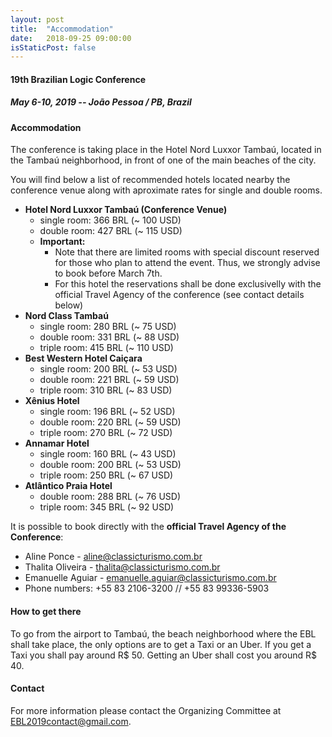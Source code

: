 ```yaml
---
layout: post
title:  "Accommodation"
date:   2018-09-25 09:00:00
isStaticPost: false
---
```

#### __19th Brazilian Logic Conference__
##### May 6-10, 2019 -- João Pessoa / PB, Brazil

#### Accommodation

The conference is taking place in the Hotel Nord Luxxor Tambaú, located in the Tambaú neighborhood, in front of one of the main beaches of the city.

You will find below a list of recommended hotels located nearby the conference venue along with aproximate rates for single and double rooms.
- <b>Hotel Nord Luxxor Tambaú (Conference Venue)</b>
  - single room: 366 BRL (~ 100 USD)
  - double room: 427 BRL (~ 115 USD)
  - <b>Important:</b>
    - Note that there are limited rooms with special discount reserved for those who plan to attend the event. Thus, we strongly advise to book before March 7th.
    - For this hotel the reservations shall be done exclusivelly with the official Travel Agency of the conference (see contact details below)
- <b>Nord Class Tambaú</b>
  - single room: 280 BRL (~ 75 USD)
  - double room: 331 BRL (~ 88 USD)
  - triple room: 415 BRL (~ 110 USD)
- <b>Best Western Hotel Caiçara</b>
  - single room: 200 BRL (~ 53 USD)
  - double room: 221 BRL (~ 59 USD)
  - triple room: 310 BRL (~ 83 USD)
- <b>Xênius Hotel</b>
  - single room: 196 BRL (~ 52 USD)
  - double room: 220 BRL (~ 59 USD)
  - triple room: 270 BRL (~ 72 USD)
- <b>Annamar Hotel</b>
  - single room: 160 BRL (~ 43 USD)
  - double room: 200 BRL (~ 53 USD)
  - triple room: 250 BRL (~ 67 USD)
- <b>Atlântico Praia Hotel</b>
  - double room: 288 BRL (~ 76 USD)
  - triple room: 345 BRL (~ 92 USD)

It is possible to book directly with the <b>official Travel Agency of the Conference</b>:
- Aline Ponce - aline@classicturismo.com.br
- Thalita Oliveira - thalita@classicturismo.com.br
- Emanuelle Aguiar - emanuelle.aguiar@classicturismo.com.br
- Phone numbers: +55 83 2106-3200 // +55 83 99336-5903

#### How to get there

To go from the airport to Tambaú, the beach neighborhood where the EBL shall take place, the only options are to get a Taxi or an Uber. If you get a Taxi you shall pay around R$ 50. Getting an Uber shall cost you around R$ 40.

#### Contact

For more information please contact the Organizing Committee at <a href="mailto:EBL2019contact@gmail.com">EBL2019contact@gmail.com</a>.